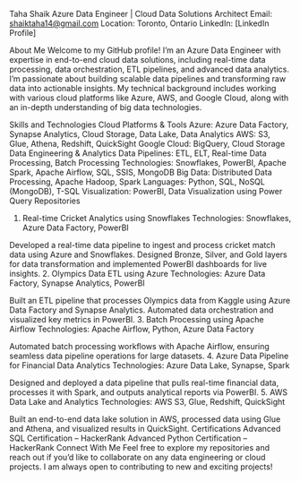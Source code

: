 Taha Shaik
Azure Data Engineer | Cloud Data Solutions Architect
Email: shaiktaha14@gmail.com
Location: Toronto, Ontario
LinkedIn: [LinkedIn Profile]

About Me
Welcome to my GitHub profile! I’m an Azure Data Engineer with expertise in end-to-end cloud data solutions, including real-time data processing, data orchestration, ETL pipelines, and advanced data analytics. I’m passionate about building scalable data pipelines and transforming raw data into actionable insights. My technical background includes working with various cloud platforms like Azure, AWS, and Google Cloud, along with an in-depth understanding of big data technologies.

Skills and Technologies
Cloud Platforms & Tools
Azure: Azure Data Factory, Synapse Analytics, Cloud Storage, Data Lake, Data Analytics
AWS: S3, Glue, Athena, Redshift, QuickSight
Google Cloud: BigQuery, Cloud Storage
Data Engineering & Analytics
Data Pipelines: ETL, ELT, Real-time Data Processing, Batch Processing
Technologies: Snowflakes, PowerBI, Apache Spark, Apache Airflow, SQL, SSIS, MongoDB
Big Data: Distributed Data Processing, Apache Hadoop, Spark
Languages: Python, SQL, NoSQL (MongoDB), T-SQL
Visualization: PowerBI, Data Visualization using Power Query
Repositories
1. Real-time Cricket Analytics using Snowflakes
Technologies: Snowflakes, Azure Data Factory, PowerBI

Developed a real-time data pipeline to ingest and process cricket match data using Azure and Snowflakes.
Designed Bronze, Silver, and Gold layers for data transformation and implemented PowerBI dashboards for live insights.
2. Olympics Data ETL using Azure
Technologies: Azure Data Factory, Synapse Analytics, PowerBI

Built an ETL pipeline that processes Olympics data from Kaggle using Azure Data Factory and Synapse Analytics.
Automated data orchestration and visualized key metrics in PowerBI.
3. Batch Processing using Apache Airflow
Technologies: Apache Airflow, Python, Azure Data Factory

Automated batch processing workflows with Apache Airflow, ensuring seamless data pipeline operations for large datasets.
4. Azure Data Pipeline for Financial Data Analytics
Technologies: Azure Data Lake, Synapse, Spark

Designed and deployed a data pipeline that pulls real-time financial data, processes it with Spark, and outputs analytical reports via PowerBI.
5. AWS Data Lake and Analytics
Technologies: AWS S3, Glue, Redshift, QuickSight

Built an end-to-end data lake solution in AWS, processed data using Glue and Athena, and visualized results in QuickSight.
Certifications
Advanced SQL Certification – HackerRank
Advanced Python Certification – HackerRank
Connect With Me
Feel free to explore my repositories and reach out if you’d like to collaborate on any data engineering or cloud projects. I am always open to contributing to new and exciting projects!
